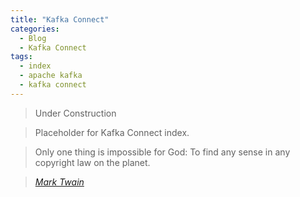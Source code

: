 ```yaml
---
title: "Kafka Connect"
categories:
  - Blog
  - Kafka Connect
tags:
  - index
  - apache kafka
  - kafka connect
---
```

> Under Construction

> Placeholder for Kafka Connect index.

> Only one thing is impossible for God: To find any sense in any copyright law on the planet.
  
> <cite><a href="http://www.brainyquote.com/quotes/quotes/m/marktwain163473.html">Mark Twain</a></cite>